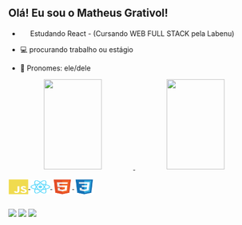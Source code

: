 ## Olá! Eu sou o Matheus Grativol! 

- <img height="16em" width="16em" src="https://emoji.slack-edge.com/TLAVDH7C2/cora%25C3%25A7%25C3%25A3o_labenu/aac2b7bb5f5a09ba.png"/> Estudando React - (Cursando WEB FULL STACK pela Labenu)

- 💻 procurando trabalho ou estágio
- 🤵 Pronomes: ele/dele

<div align="center">
  <a href="https://github.com/Matheusgrativol">
  <img height="180em" width="48%" src="https://github-readme-stats.vercel.app/api?username=Matheusgrativol&show_icons=true&theme=dracula&include_all_commits=true&count_private=true"/>
  <img height="180em" width="48%" src="https://github-readme-stats.vercel.app/api/top-langs/?username=Matheusgrativol&layout=compact&langs_count=7&theme=dracula"/>
</div>
  
<div style="display: inline_block"><br>
  <img align="center" alt="Math-Js" height="30" width="40" src="https://raw.githubusercontent.com/devicons/devicon/master/icons/javascript/javascript-plain.svg">
<!--   <img align="center" alt="Math-Ts" height="30" width="40" src="https://raw.githubusercontent.com/devicons/devicon/master/icons/typescript/typescript-plain.svg"> -->
  <img align="center" alt="Math-React" height="30" width="40" src="https://raw.githubusercontent.com/devicons/devicon/master/icons/react/react-original.svg">
  <img align="center" alt="Math-HTML" height="30" width="40" src="https://raw.githubusercontent.com/devicons/devicon/master/icons/html5/html5-original.svg">
  <img align="center" alt="Math-CSS" height="30" width="40" src="https://raw.githubusercontent.com/devicons/devicon/master/icons/css3/css3-original.svg">
<!--   <img align="center" alt="Math-Python" height="30" width="40" src="https://raw.githubusercontent.com/devicons/devicon/master/icons/python/python-original.svg"> -->
<!--   <img align="center" alt="Math-Csharp" height="30" width="40" src="https://raw.githubusercontent.com/devicons/devicon/master/icons/csharp/csharp-original.svg" -->
</div>
  
##
  
<div>
  <a href="https://www.instagram.com/matheussgrativol/" target="_blank"><img src="https://img.shields.io/badge/-Instagram-%23E4405F?style=for-the-badge&logo=instagram&logoColor=white" target="_blank"></a>
  <a href="https://www.linkedin.com/in/matheus-grativol-87a94067/" target="_blank"><img src="https://img.shields.io/badge/-LinkedIn-%230077B5?style=for-the-badge&logo=linkedin&logoColor=white" target="_blank"></a>
  <a href="https://discord.gg/MatheusGrativol#2258" target="_blank"><img src="https://img.shields.io/badge/Discord-7289DA?style=for-the-badge&logo=discord&logoColor=white" target="_blank"></a>
</div>
